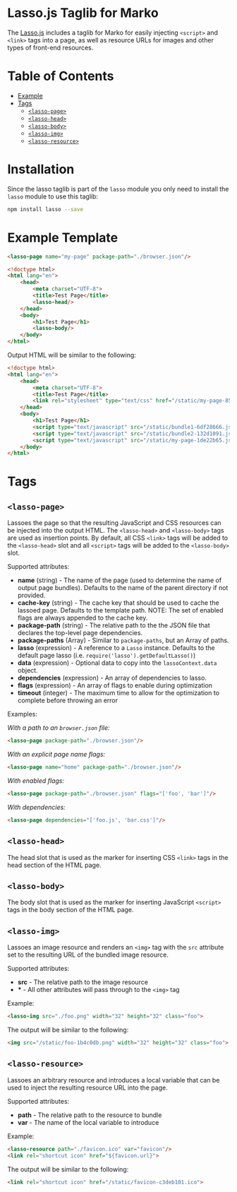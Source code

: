 Lasso.js Taglib for Marko
==========================

The [Lasso.js](README.md) includes a taglib for Marko for easily injecting `<script>` and `<link>` tags into a page, as well as resource URLs for images and other types of front-end resources.

<!-- START doctoc generated TOC please keep comment here to allow auto update -->
<!-- DON'T EDIT THIS SECTION, INSTEAD RE-RUN doctoc TO UPDATE -->
# Table of Contents

- [Example](#example)
- [Tags](#tags)
    - [`<lasso-page>`](#lasso-page)
    - [`<lasso-head>`](#lasso-head)
    - [`<lasso-body>`](#lasso-body)
    - [`<lasso-img>`](#lasso-img)
    - [`<lasso-resource>`](#lasso-resource)

<!-- END doctoc generated TOC please keep comment here to allow auto update -->

# Installation

Since the lasso taglib is part of the `lasso` module you only need to install the `lasso` module to use this taglib:

```bash
npm install lasso --save
```

# Example Template

```html
<lasso-page name="my-page" package-path="./browser.json"/>

<!doctype html>
<html lang="en">
    <head>
        <meta charset="UTF-8">
        <title>Test Page</title>
        <lasso-head/>
    </head>
    <body>
        <h1>Test Page</h1>
        <lasso-body/>
    </body>
</html>
```

Output HTML will be similar to the following:

```html
<!doctype html>
<html lang="en">
    <head>
        <meta charset="UTF-8">
        <title>Test Page</title>
        <link rel="stylesheet" type="text/css" href="/static/my-page-85e3288e.css">
    </head>
    <body>
        <h1>Test Page</h1>
        <script type="text/javascript" src="/static/bundle1-6df28666.js"></script>
        <script type="text/javascript" src="/static/bundle2-132d1091.js"></script>
        <script type="text/javascript" src="/static/my-page-1de22b65.js"></script>
    </body>
</html>
```

# Tags

## `<lasso-page>`

Lassoes the page so that the resulting JavaScript and CSS resources can be injected into the output HTML. The `<lasso-head>` and `<lasso-body>` tags are used as insertion points. By default, all CSS `<link>` tags will be added to the `<lasso-head>` slot and all `<script>` tags will be added to the `<lasso-body>` slot.

Supported attributes:

- __name__ (string) - The name of the page (used to determine the name of output page bundles). Defaults to the name of the parent directory if not provided.
- __cache-key__ (string) - The cache key that should be used to cache the lassoed page. Defaults to the template path. NOTE: The set of enabled flags are always appended to the cache key.
- __package-path__ (string) - The relative path to the the JSON file that declares the top-level page dependencies.
- __package-paths__ (Array) - Similar to `package-paths`, but an Array of paths.
- __lasso__ (expression) - A reference to a `Lasso` instance. Defaults to the default page lasso (i.e. `require('lasso').getDefaultLasso()`)
- __data__ (expression) - Optional data to copy into the `lassoContext.data` object.
- __dependencies__ (expression) - An array of dependencies to lasso.
- __flags__ (expression) - An array of flags to enable during optimization
- __timeout__ (integer) - The maximum time to allow for the optimization to complete before throwing an error

Examples:

_With a path to an `browser.json` file:_

```html
<lasso-page package-path="./browser.json"/>
```

_With an explicit page name flags:_

```html
<lasso-page name="home" package-path="./browser.json"/>
```

_With enabled flags:_

```html
<lasso-page package-path="./browser.json" flags="['foo', 'bar']"/>
```

_With dependencies:_

```html
<lasso-page dependencies="['foo.js', 'bar.css']"/>
```

## `<lasso-head>`

The head slot that is used as the marker for inserting CSS `<link>` tags in the head section of the HTML page.

## `<lasso-body>`

The body slot that is used as the marker for inserting JavaScript `<script>` tags in the body section of the HTML page.

## `<lasso-img>`

Lassoes an image resource and renders an `<img>` tag with the `src` attribute set to the resulting URL of the bundled image resource.

Supported attributes:

- __src__ - The relative path to the image resource
- __*__ - All other attributes will pass through to the `<img>` tag

Example:

```html
<lasso-img src="./foo.png" width="32" height="32" class="foo">
```

The output will be similar to the following:

```html
<img src="/static/foo-1b4c0db.png" width="32" height="32" class="foo">
```

## `<lasso-resource>`

Lassoes an arbitrary resource and introduces a local variable that can be used to inject the resulting resource URL into the page.

Supported attributes:

- __path__ - The relative path to the resource to bundle
- __var__ - The name of the local variable to introduce

Example:

```html
<lasso-resource path="./favicon.ico" var="favicon"/>
<link rel="shortcut icon" href="${favicon.url}">
```

The output will be similar to the following:

```html
<link rel="shortcut icon" href="/static/favicon-c3deb101.ico">
```